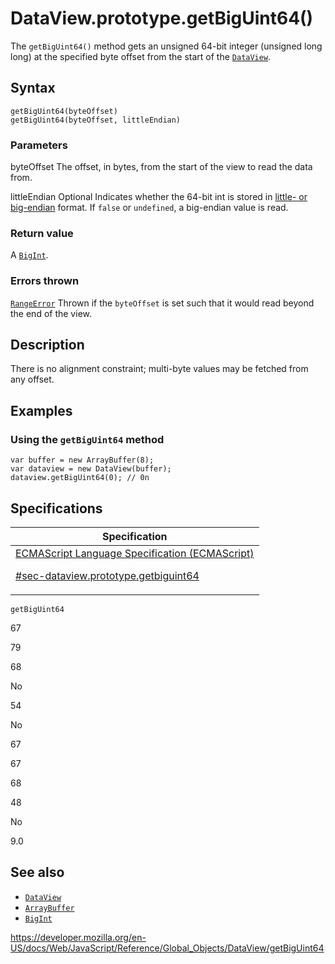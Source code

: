 # DataView.prototype.getBigUint64()

The `getBigUint64()` method gets an unsigned 64-bit integer (unsigned long long) at the specified byte offset from the start of the [`DataView`](../dataview).

## Syntax

    getBigUint64(byteOffset)
    getBigUint64(byteOffset, littleEndian)

### Parameters

byteOffset
The offset, in bytes, from the start of the view to read the data from.

littleEndian
<span class="badge inline optional">Optional</span> Indicates whether the 64-bit int is stored in [little- or big-endian](https://developer.mozilla.org/en-US/docs/Glossary/Endianness) format. If `false` or `undefined`, a big-endian value is read.

### Return value

A [`BigInt`](../bigint).

### Errors thrown

[`RangeError`](../rangeerror)
Thrown if the `byteOffset` is set such that it would read beyond the end of the view.

## Description

There is no alignment constraint; multi-byte values may be fetched from any offset.

## Examples

### Using the `getBigUint64` method

    var buffer = new ArrayBuffer(8);
    var dataview = new DataView(buffer);
    dataview.getBigUint64(0); // 0n

## Specifications

<table>
<thead>
<tr class="header">
<th>Specification</th>
</tr>
</thead>
<tbody>
<tr class="odd">
<td>
<a href="https://tc39.es/ecma262/#sec-dataview.prototype.getbiguint64">ECMAScript Language Specification (ECMAScript)
<br/>

<span class="small">#sec-dataview.prototype.getbiguint64</span>
</a>
</td>
</tr>
</tbody>
</table>

`getBigUint64`

67

79

68

No

54

No

67

67

68

48

No

9.0

## See also

-   [`DataView`](../dataview)
-   [`ArrayBuffer`](../arraybuffer)
-   [`BigInt`](../bigint)

<a href="https://developer.mozilla.org/en-US/docs/Web/JavaScript/Reference/Global_Objects/DataView/getBigUint64" class="_attribution-link">https://developer.mozilla.org/en-US/docs/Web/JavaScript/Reference/Global_Objects/DataView/getBigUint64</a>
